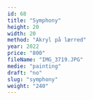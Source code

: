 ```yaml
---
id: 68
title: "Symphony"
height: 20
width: 20
method: "Akryl på lærred"
year: 2022
price: "800"
fileName: "IMG_3719.JPG"
medie: "painting"
draft: "no"
slug: "symphony"
weight: "240"
---
```

